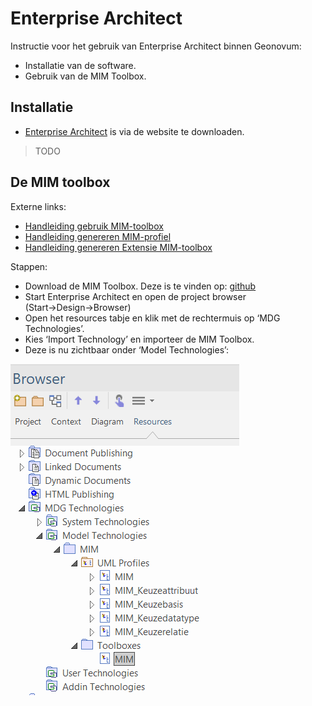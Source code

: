 # Enterprise Architect

Instructie voor het gebruik van Enterprise Architect binnen Geonovum:

- Installatie van de software.
- Gebruik van de MIM Toolbox.

## Installatie

- [Enterprise Architect](https://www.sparxsystems.eu/) is via de website te downloaden.
>
> TODO
>

## De MIM toolbox

Externe links: 
- [Handleiding gebruik MIM-toolbox](https://github.com/Geonovum/MIM-Werkomgeving/blob/master/UML%20profieltooling/werkversie1.1.1/README.md)
- [Handleiding genereren MIM-profiel](https://github.com/Geonovum/MIM-Werkomgeving/tree/master/UML%20profieltooling#readme)
- [Handleiding genereren Extensie MIM-toolbox](https://github.com/Geonovum/MIM-Werkomgeving/blob/master/UML%20profieltooling/how_to_extensie_op_toolbox.md)


Stappen:
- Download de MIM Toolbox. Deze is te vinden op: [github](https://github.com/Geonovum/MIM/tree/master/informatiemodel)
- Start Enterprise Architect en open de project browser (Start→Design→Browser)
- Open het resources tabje en klik met de rechtermuis op ‘MDG Technologies’.
- Kies ‘Import Technology’  en importeer de MIM Toolbox.
- Deze is nu zichtbaar onder ‘Model Technologies’:

![MIM toolbox](media/MIM-toolbox.png)